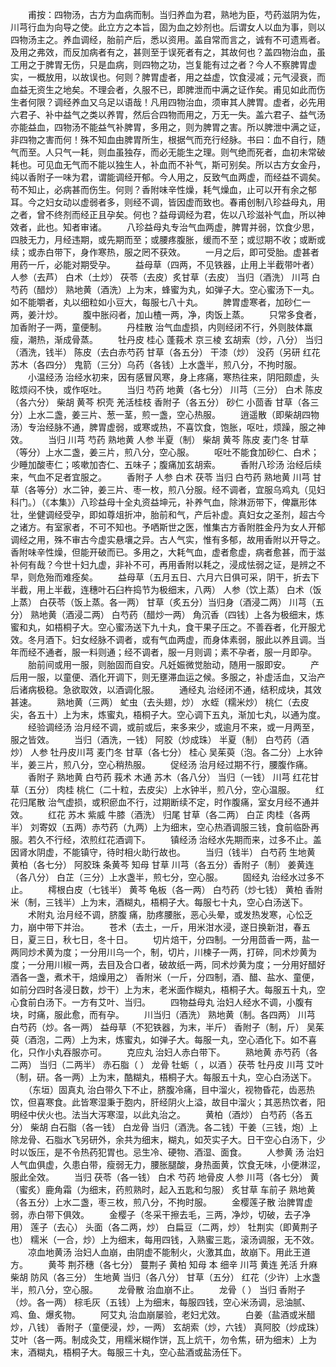 <!-- { "loadSidebar": true } -->
　　甫按：四物汤，古方为血病而制。当归养血为君，熟地为臣，芍药滋阴为佐，川芎行血为向导之使。此立方之本旨，固为血之妙剂也。后谓女人以血为事，则以四物汤主之。养血调经，胎前产后，悉以资用。盖自常而言之，诚有不可遗焉者。及用之弗效，而反加病者有之，甚则至于误死者有之，其故何也？盖四物治血，虽工用之于脾胃无伤，只是血病，则四物之功，岂复能有过之者？今人不察脾胃虚实，一概放用，以故误也。何则？脾胃虚者，用之益虚，饮食浸减；元气浸衰，而血益无资生之地矣。不理会者，久服不已，即脾泄而中满之证作矣。甫见如此而伤生者何限？调经养血又乌足以语哉！凡用四物治血，须审其人脾胃。虚者，必先用六君子、补中益气之类以养胃，然后合四物而用之，万无一失。盖六君子、益气汤亦能益血，四物汤不能益气补脾胃，多用之，则为脾胃之害。所以脾泄中满之证，非四物之害而何！殊不知血由脾胃所生，根据气而充行经脉。书曰：血不自行，随气而至。人只气一耗，则血虽独存，而必无能生之理。则气绝而死者，血初未常破耗也。可见血无气而不能以独生人，补血而不补气，斯可别矣。所以古方女金丹，纯以香附子一味为君，谓能调经开郁。今人用之，反致气血两虚，而经益不调矣。苟不知止，必病甚而伤生。何则？香附味辛性燥，耗气燥血，止可以开有余之郁耳。今之妇女动以虚弱者多，则经不调，皆因虚而致也。春甫创制八珍益母丸，用之者，曾不终剂而经正且孕矣。何也？益母调经为君，佐以八珍滋补气血，所以神效者，此也。知者审诸。
　　八珍益母丸专治气血两虚，脾胃并弱，饮食少思，四肢无力，月经违期，或先期而至；或腰疼腹胀，缓而不至；或愆期不收；或断或续；或赤白带下，身作寒热，服之罔不获效。
　　一月之后，即可受胎。虚甚者用药一斤，必能对期受孕。
　　益母草（四两，不见铁器，止用上半截带叶者） 人参（去芦） 白术（土炒） 茯苓（去皮）炙甘草（去皮） 当归（酒洗） 川芎 白芍药（醋炒） 熟地黄（酒洗）上为末，蜂蜜为丸，如弹子大。空心蜜汤下一丸。如不能嚼者，丸以细粒如小豆大，每服七八十丸。
　　脾胃虚寒者，加砂仁一两，姜汁炒。
　　腹中胀闷者，加山楂一两，净，肉饭上蒸。
　　只常多食者，加香附子一两，童便制。
　　丹桂散 治气血虚损，内则经闭不行，外则肢体羸瘦，潮热，渐成骨蒸。
　　牡丹皮 桂心 蓬莪术 京三棱 玄胡索（炒，八分） 当归（酒洗，钱半） 陈皮（去白赤芍药 甘草（各五分） 干漆（炒） 没药（另研 红花 苏木（各四分） 鬼箭（三分）乌药（各钱）上水盏半，煎八分，不拘时服。
　　小温经汤 治经水初来，因有感冒风寒，身上疼痛，寒热往来，阴阳颇虚，头眩烦闷不快，或作呕吐。
　　当归 芍药 地黄（各七分） 川芎（三分） 白术 陈皮（各六分） 柴胡 黄芩 枳壳 羌活桂枝 香附子（各五分） 砂仁 小茴香 甘草（各三分）上水二盏，姜三片、葱一茎，煎一盏，空心热服。
　　逍遥散（即柴胡四物汤）专治经脉不通，脾胃虚弱，或寒或热，不喜饮食，饱胀，呕吐，烦躁，服之神效。
　　当归 川芎 芍药 熟地黄 人参 半夏（制） 柴胡 黄芩 陈皮 麦门冬 甘草（等分）上水二盏，姜三片，煎八分，空心服。
　　呕吐不能食加砂仁、白术；少睡加酸枣仁；咳嗽加杏仁、五味子；腹痛加玄胡索。
　　香附八珍汤 治经后续来，气血不足者宜服之。
　　香附子 人参 白术 茯苓 当归 白芍药 熟地黄 川芎 甘草（各等分）水二钟，姜三片、枣一枚，煎八分服。经不调者，宜服乌鸡丸（见妇科门。）（《本集》）八珍益母十全丸资益坤元，补养气血，除淋沥带下，俾羸形体壮，坐健调经受孕，即如尊俎折冲，胎前和气，产后补虚。真妇女之圣剂，超古今之诸方。有室家者，不可不知也。予哂斯世之医，惟集古方香附胜金丹为女人开郁调经之用，殊不审古今虚实悬壤之异。古人气实，惟有多郁，故用香附以开导之。香附味辛性燥，但能开破而已。多用之，大耗气血，虚者愈虚，病者愈甚，而于滋补何有哉？今世十妇九虚，非补不可，再用香附以耗之，浸成怯弱之证，是辨之不早，则危殆而难痊矣。
　　益母草（五月五日、六月六日俱可采，阴干，折去下半截，用上半截，连穗叶石臼杵捣节为极细末，八两） 人参（饮上蒸） 白术（饭上蒸） 白茯苓（饭上蒸。各一两） 甘草（炙五分）当归身（酒浸二两） 川芎（五分） 熟地黄（酒浸二两） 白芍药（醋炒一两） 角沉香（四钱）上各为极细末，炼蜜和丸，如梧桐子大。空心蜜汤送下九十丸，食干果子压之。不善吞者，化开服尤效。冬月酒下。妇女经脉不调者，或有气血两虚，而身体素弱，服此以养且调。当年而经不通者，服一料则通；经不调者，服一月则调；素不孕者，服一月即孕。
　　胎前间或用一服，则胎固而自安。凡妊娠微觉胎动，随用一服即安。
　　产后用一服，以童便、酒化开调下，则无壅滞血运之候。多服之，补虚活血，又治产后诸病极稳。急欲取效，以酒调化服。
　　通经丸 治经闭不通，结积成块，其效甚速。
　　熟地黄（三两） 虻虫（去头翅，炒） 水蛭（糯米炒） 桃仁（去皮尖，各五十）上为末，炼蜜丸，梧桐子大。空心调下五丸，渐加七丸，以通为度。
　　经验调经汤 治月经不调，或前或后，来多来少，或逾月不来，或一月两至，服之皆效。
　　当归（酒洗，一钱） 阿胶（炒成珠） 半夏（制） 白芍药（酒炒） 人参 牡丹皮川芎 麦门冬 甘草（各七分） 桂心 吴茱萸（泡。各二分）上水钟半，姜三片，煎八分，空心稍热服。
　　促经汤 治月经过期不行，腰腹作痛。
　　香附子 熟地黄 白芍药 莪术 木通 苏木（各八分） 当归（一钱） 川芎 红花甘草（五分） 肉桂 桃仁（二十粒，去皮尖）上水钟半，煎八分，空心温服。
　　红花归尾散 治气虚损，或积瘀血不行，过期断续不定，时作腹痛，室女月经不通并效。
　　红花 苏木 紫威 牛膝（酒洗） 归尾 甘草（各二两） 白芷 肉桂（各两半） 刘寄奴（五两）赤芍药（九两）上为细末，空心热酒调服三钱，食前临卧再服。若久不行经，浓煎红花酒调下。
　　镇经汤 治经水先期而来，过多不止。盖因肾水阴虚，不能镇守，待时相火助行故也。
　　当归（钱半） 白芍药 生地黄 黄柏（各七分） 阿胶珠 条黄芩 知母 甘草 川芎（各五分）香附子（制） 姜黄连（各八分） 白芷（三分）上水盏半，煎七分，空心服。
　　固经丸 治经水过多不止。
　　樗根白皮（七钱半） 黄芩 龟板（各一两） 白芍药（炒七钱） 黄柏 香附米（制，三钱半）上为末，酒糊丸，梧桐子大。每服七十丸，空心白汤送下。
　　术附丸 治月经不调，脐腹 痛，肋疼腰胀，恶心头晕，或发热发寒，心忪乏力，崩中带下并治。
　　苍术（去土，一斤，用米泔水浸，遂日换新泔，春五日，夏三日，秋七日，冬十日。
　　切片焙干，分四制。一分用茴香一两，盐一两同炒术黄为度；一分用川乌一个，制，切片，川楝子一两，打碎，同术炒黄为度；一分用川椒一两，去目及合口者，破故纸一两，同术炒黄为度；一分用好醋好酒各一盏，煮术干，焙燥用之） 香附米（一斤，分四制，酒、醋、盐水、童便，如前分四时各浸日数，炒干）上为末，老米面作糊丸，梧桐子大。每服五十丸，空心食前白汤下。一方有艾叶、当归。
　　四物益母丸 治妇人经水不调，小腹有块，时痛，服此愈，而有孕。
　　川当归（酒洗） 熟地黄（制。各四两） 川芎 白芍药（炒。各一两） 益母草（不犯铁器，为末，半斤） 香附子（制，斤） 吴茱萸（酒泡，二两）上为末，炼蜜丸，如弹子大。每服一丸，空心酒化下。如不喜化，只作小丸吞服亦可。
　　克应丸 治妇人赤白带下。
　　熟地黄 赤芍药（各二两） 当归（二两半） 赤石脂（ ） 龙骨 牡蛎（ ，以酒 ）茯苓 牡丹皮 川芎 艾叶（制，研。各一两）上为末，酷糊丸，梧桐子大。每服五十丸，空心白汤送下。
　　（东垣）固真丸 治白带久下不止，脐腹冷痛，目中溜火，视物昏花，齿恶热饮，但喜寒食。此皆寒湿秉于胞内，肝经阴火上溢，故目中溜火；其恶热饮者，阳明经中伏火也。法当大泻寒湿，以此丸治之。
　　黄柏（酒炒） 白芍药（各五分） 柴胡 白石脂（各一钱） 白龙骨 当归（酒洗。各二钱）干姜（三钱，炮）上除龙骨、石脂水飞另研外，余共为细末，糊丸，如芡实子大。日干空心白汤下，少时以饭压，是不令热药犯胃也。忌生冷、硬物、酒湿、面食。
　　人参黄 汤 治妇人气血俱虚，久患白带，瘦弱无力，腰胀腿酸，身热面黄，饮食无味，小便淋涩，服此全效。
　　当归 茯苓（各一钱） 白术 芍药 地骨皮 人参 川芎（各七分） 黄 （蜜炙）鹿角霜（为细末，药煎熟时，起入五匙和匀服） 炙甘草 车前子 熟地黄（各五分）上水二盏，枣三枚，煎八分，不拘时服。
　　金樱莲子散 治脾胃虚弱，赤白带下俱效。
　　金樱子（冬采干擦去毛，三两，净炒，切破，去子净用） 莲子（去心） 头面（各二两，炒） 白扁豆（二两，炒） 牡荆实（即黄荆子也） 糯米（一合，炒）上为细末，每用四钱，入熟蜜三匙，滚汤调服，无不效。
　　凉血地黄汤 治妇人血崩，由阴虚不能制火，火激其血，故崩下。用此王道方。
　　黄芩 荆芥穗（各七分） 蔓荆子 黄柏 知母 本 细辛 川芎 黄连 羌活 升麻柴胡 防风（各三分） 生地黄 当归（各八分） 甘草（五分） 红花（少许）上水盏半，煎八分，空心服。
　　龙骨散 治血崩不止。
　　龙骨（ ） 当归 香附子（炒。各一两） 棕毛灰（五钱）上为细末，每服四钱，空心米汤调，忌油腻、鸡、鱼、爆炙物。
　　阿艾丸 治血崩屡验，老妇尤效。
　　白姜（盐酒或米醋炒，八钱） 香附子（童便浸，炒，一两） 玄胡索（炒，六钱） 真阿胶（炒成珠）艾叶（各一两。制成灸艾，用糯米糊作饼，瓦上炕干，勿令焦，研为细末）上为末，酒糊丸，梧桐子大。每服三十丸，空心盐酒或盐汤任下。
